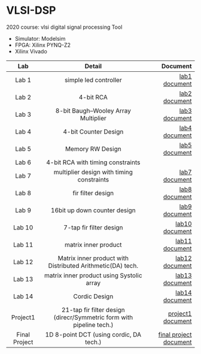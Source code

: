 # VLSI-DSP
2020 course: vlsi digital signal processing
Tool
- Simulator: Modelsim
- FPGA: Xilinx PYNQ-Z2 
- Xilinx Vivado

|Lab|Detail|Document|
|:----:|:----:|----:|
|Lab 1|simple led controller|[lab1 document](https://github.com/JackyPro/VLSI-DSP/blob/ea5a31fc49ffcec50fe3acf543aec28696cbb21b/lab_documents/lab1.pdf) |
|Lab 2|4-bit RCA|[lab2 document](https://github.com/JackyPro/VLSI-DSP/blob/ea5a31fc49ffcec50fe3acf543aec28696cbb21b/lab_documents/lab2.pdf) |
|Lab 3|8-bit Baugh–Wooley Array Multiplier|[lab3 document](https://github.com/JackyPro/VLSI-DSP/blob/ea5a31fc49ffcec50fe3acf543aec28696cbb21b/lab_documents/lab3%20multiplier%20design.pdf) |
|Lab 4|4-bit Counter Design|[lab4 document](https://github.com/JackyPro/VLSI-DSP/blob/ea5a31fc49ffcec50fe3acf543aec28696cbb21b/lab_documents/lab4%204bit%20counter%20design.pdf) |
|Lab 5|Memory RW Design|[lab5 document](https://github.com/JackyPro/VLSI-DSP/blob/ea5a31fc49ffcec50fe3acf543aec28696cbb21b/lab_documents/lab5%20memory%20design%20ref.pdf) |
|Lab 6|4-bit RCA with timing constraints| |
|Lab 7|multiplier design with timing constraints|[lab7 document](https://github.com/JackyPro/VLSI-DSP/blob/ea5a31fc49ffcec50fe3acf543aec28696cbb21b/lab_documents/lab7%20multiplier%20design%20with%20timing%20constraints.pdf) |
|Lab 8|fir filter design|[lab8 document](https://github.com/JackyPro/VLSI-DSP/blob/ea5a31fc49ffcec50fe3acf543aec28696cbb21b/lab_documents/lab8%20fir%20filter%20design.pdf) |
|Lab 9|16bit up down counter design|[lab9 document](https://github.com/JackyPro/VLSI-DSP/blob/ea5a31fc49ffcec50fe3acf543aec28696cbb21b/lab_documents/lab9%2016bit%20smart%20up%20down%20counter%20design.pdf) |
|Lab 10|7-tap fir filter design|[lab10 document](https://github.com/JackyPro/VLSI-DSP/blob/ea5a31fc49ffcec50fe3acf543aec28696cbb21b/lab_documents/lab10%20fir%20filter%20design.pdf) |
|Lab 11|matrix inner product|[lab11 document](https://github.com/JackyPro/VLSI-DSP/blob/ea5a31fc49ffcec50fe3acf543aec28696cbb21b/lab_documents/lab11%20matrix%20inner%20product.pdf) |
|Lab 12|Matrix inner product with Distributed Arithmetic(DA) tech.|[lab12 document](https://github.com/JackyPro/VLSI-DSP/blob/ea5a31fc49ffcec50fe3acf543aec28696cbb21b/lab_documents/lab12%20matrix%20inner%20product.pdf) |
|Lab 13|matrix inner product using Systolic array|[lab13 document](https://github.com/JackyPro/VLSI-DSP/blob/ea5a31fc49ffcec50fe3acf543aec28696cbb21b/lab_documents/lab13%20matrix%20inner%20product%20using%20systolic%20array.pdf) |
|Lab 14|Cordic Design|[lab14 document](https://github.com/JackyPro/VLSI-DSP/blob/ea5a31fc49ffcec50fe3acf543aec28696cbb21b/lab_documents/lab14%20cordic%20design.pdf) |
|Project1|21-tap fir filter design (direcr/Symmetric form with pipeline tech.)|[project1 document](https://github.com/JackyPro/VLSI-DSP/blob/ea5a31fc49ffcec50fe3acf543aec28696cbb21b/lab_documents/project-fir%20filter%20design.pdf) |
|Final Project|1D 8-point DCT (using cordic, DA tech.)|[final project document](https://github.com/JackyPro/VLSI-DSP/blob/ea5a31fc49ffcec50fe3acf543aec28696cbb21b/lab_documents/final%20project-dct%20design.pdf) |
